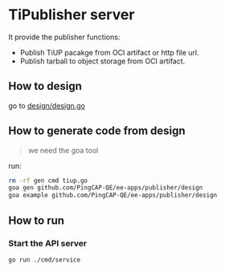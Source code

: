 # TiPublisher server

It provide the publisher functions:
- Publish TiUP pacakge from OCI artifact or http file url.
- Publish tarball to object storage from OCI artifact.

## How to design

go to [design/design.go](./design/design.go)

## How to generate code from design

> we need the goa tool

run:
```bash
rm -rf gen cmd tiup.go
goa gen github.com/PingCAP-QE/ee-apps/publisher/design
goa example github.com/PingCAP-QE/ee-apps/publisher/design
```

## How to run


### Start the API server
```bash
go run ./cmd/service
```

